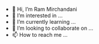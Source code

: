 - 👋 Hi, I’m Ram Mirchandani
- 👀 I’m interested in ...
- 🌱 I’m currently learning ...
- 💞️ I’m looking to collaborate on ...
- 📫 How to reach me ...

<!---
cseram/cseram is a ✨ special ✨ repository because its `README.md` (this file) appears on your GitHub profile.
You can click the Preview link to take a look at your changes.
--->
